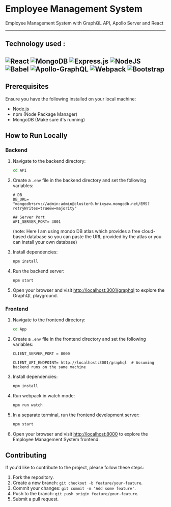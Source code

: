 # Employee Management System
Employee Management System with GraphQL API, Apollo Server and React

-------------
## Technology used :

 ![React](https://img.shields.io/badge/react-%2320232a.svg?style=for-the-badge&logo=react&logoColor=%2361DAFB)
 ![MongoDB](https://img.shields.io/badge/MongoDB-%234ea94b.svg?style=for-the-badge&logo=mongodb&logoColor=white)
 ![Express.js](https://img.shields.io/badge/express.js-%23404d59.svg?style=for-the-badge&logo=express&logoColor=%2361DAFB)
 ![NodeJS](https://img.shields.io/badge/node.js-6DA55F?style=for-the-badge&logo=node.js&logoColor=white)
 ![Babel](https://img.shields.io/badge/Babel-F9DC3e?style=for-the-badge&logo=babel&logoColor=black)
 ![Apollo-GraphQL](https://img.shields.io/badge/-ApolloGraphQL-311C87?style=for-the-badge&logo=apollo-graphql)
 ![Webpack](https://img.shields.io/badge/webpack-%238DD6F9.svg?style=for-the-badge&logo=webpack&logoColor=black)
 ![Bootstrap](https://img.shields.io/badge/bootstrap-%238511FA.svg?style=for-the-badge&logo=bootstrap&logoColor=white)
-------------

## Prerequisites

Ensure you have the following installed on your local machine:

- Node.js
- npm (Node Package Manager)
- MongoDB (Make sure it's running)

## How to Run Locally

### Backend

1. Navigate to the backend directory:

    ```bash
    cd API
    ```

2. Create a `.env` file in the backend directory and set the following variables:

    ```env
    # DB
    DB_URL= "mongodb+srv://admin:admin@cluster0.hnixyaw.mongodb.net/EMS?retryWrites=true&w=majority"

    ## Server Port
    API_SERVER_PORT= 3001
    ```
      (note: Here I am using mondo DB atlas which provides a free cloud-based database so you can paste the URL provided by the atlas or you can install your own database)

3. Install dependencies:

    ```bash
    npm install
    ```

4. Run the backend server:

    ```bash
    npm start
    ```
5. Open your browser and visit [http://localhost:3001/graphql](http://localhost:3001/graphql) to explore the GraphQL playground.

### Frontend

1. Navigate to the frontend directory:

    ```bash
    cd App
    ```

2. Create a `.env` file in the frontend directory and set the following variables:

    ```env
    CLIENT_SERVER_PORT = 8000

    CLIENT_API_ENDPOINT= http://localhost:3001/graphql  # Assuming backend runs on the same machine
    ```

3. Install dependencies:

    ```bash
    npm install
    ```
    
4. Run webpack in watch mode:

    ```bash
    npm run watch
    ```

5. In a separate terminal, run the frontend development server:

    ```bash
    npm start
    ```

6. Open your browser and visit [http://localhost:8000](http://localhost:8000) to explore the Employee Management System frontend.

## Contributing

If you'd like to contribute to the project, please follow these steps:

1. Fork the repository.
2. Create a new branch: `git checkout -b feature/your-feature`.
3. Commit your changes: `git commit -m 'Add some feature'`.
4. Push to the branch: `git push origin feature/your-feature`.
5. Submit a pull request.
